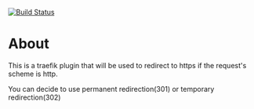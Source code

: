 [![Build Status](https://github.com/sunalwaysknows/redirect2https/workflows/Main/badge.svg?branch=master)](https://github.com/sunalwaysknows/redirect2https/actions)

# About
This is a traefik plugin that will be used to redirect to https if the request's scheme is http.

You can decide to use permanent redirection(301) or temporary redirection(302)